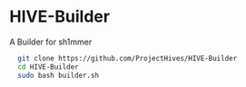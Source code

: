 # HIVE-Builder
A Builder for sh1mmer 

```bash
  git clone https://github.com/ProjectHives/HIVE-Builder
  cd HIVE-Builder
  sudo bash builder.sh
```

